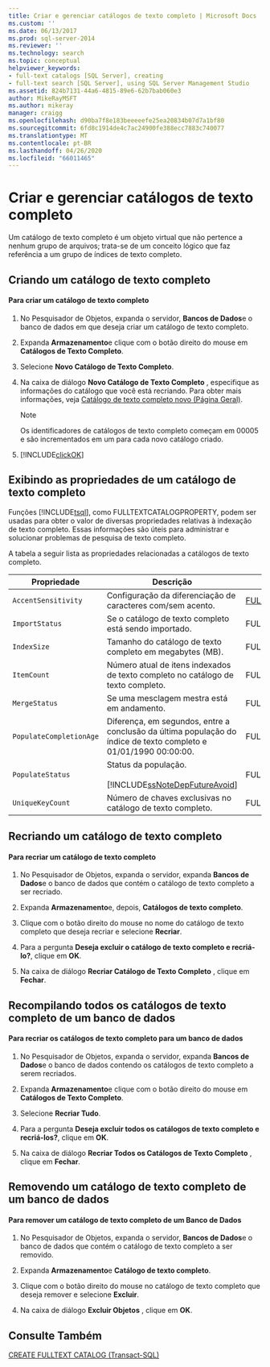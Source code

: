 ```yaml
---
title: Criar e gerenciar catálogos de texto completo | Microsoft Docs
ms.custom: ''
ms.date: 06/13/2017
ms.prod: sql-server-2014
ms.reviewer: ''
ms.technology: search
ms.topic: conceptual
helpviewer_keywords:
- full-text catalogs [SQL Server], creating
- full-text search [SQL Server], using SQL Server Management Studio
ms.assetid: 824b7131-44a6-4815-89e6-62b7bab060e3
author: MikeRayMSFT
ms.author: mikeray
manager: craigg
ms.openlocfilehash: d90ba7f8e183beeeeefe25ea20834b07d7a1bf80
ms.sourcegitcommit: 6fd8c1914de4c7ac24900fe388ecc7883c740077
ms.translationtype: MT
ms.contentlocale: pt-BR
ms.lasthandoff: 04/26/2020
ms.locfileid: "66011465"
---
```

# <a name="create-and-manage-full-text-catalogs"></a>Criar e gerenciar catálogos de texto completo
  Um catálogo de texto completo é um objeto virtual que não pertence a nenhum grupo de arquivos; trata-se de um conceito lógico que faz referência a um grupo de índices de texto completo.  
  
##  <a name="creating-a-full-text-catalog"></a><a name="creating"></a>Criando um catálogo de texto completo  
  
#### <a name="to-create-a-full-text-catalog"></a>Para criar um catálogo de texto completo  
  
1.  No Pesquisador de Objetos, expanda o servidor, **Bancos de Dados**e o banco de dados em que deseja criar um catálogo de texto completo.  
  
2.  Expanda **Armazenamento**e clique com o botão direito do mouse em **Catálogos de Texto Completo**.  
  
3.  Selecione **Novo Catálogo de Texto Completo**.  
  
4.  Na caixa de diálogo **Novo Catálogo de Texto Completo** , especifique as informações do catálogo que você está recriando. Para obter mais informações, veja [Catálogo de texto completo novo &#40;Página Geral&#41;](../../integration-services/general-page-of-integration-services-designers-options.md).  
  
    > [!NOTE]  
    >  Os identificadores de catálogos de texto completo começam em 00005 e são incrementados em um para cada novo catálogo criado.  
  
5.  [!INCLUDE[clickOK](../../includes/clickok-md.md)]  
  
  
  
##  <a name="viewing-the-properties-of-a-full-text-catalog"></a><a name="props"></a>Exibindo as propriedades de um catálogo de texto completo  
 Funções [!INCLUDE[tsql](../../includes/tsql-md.md)], como FULLTEXTCATALOGPROPERTY, podem ser usadas para obter o valor de diversas propriedades relativas à indexação de texto completo. Essas informações são úteis para administrar e solucionar problemas de pesquisa de texto completo.  
  
 A tabela a seguir lista as propriedades relacionadas a catálogos de texto completo.  
  
|Propriedade|Descrição|Função|  
|--------------|-----------------|--------------|  
|`AccentSensitivity`|Configuração da diferenciação de caracteres com/sem acento.|[FULLTEXTCATALOGPROPERTY](/sql/t-sql/functions/fulltextcatalogproperty-transact-sql)|  
|`ImportStatus`|Se o catálogo de texto completo está sendo importado.|FULLTEXTCATALOGPROPERTY|  
|`IndexSize`|Tamanho do catálogo de texto completo em megabytes (MB).|FULLTEXTCATALOGPROPERTY|  
|`ItemCount`|Número atual de itens indexados de texto completo no catálogo de texto completo.|FULLTEXTCATALOGPROPERTY|  
|`MergeStatus`|Se uma mesclagem mestra está em andamento.|FULLTEXTCATALOGPROPERTY|  
|`PopulateCompletionAge`|Diferença, em segundos, entre a conclusão da última população do índice de texto completo e 01/01/1990 00:00:00.|FULLTEXTCATALOGPROPERTY|  
|`PopulateStatus`|Status da população.<br /><br /> [!INCLUDE[ssNoteDepFutureAvoid](../../includes/ssnotedepfutureavoid-md.md)]|FULLTEXTCATALOGPROPERTY|  
|`UniqueKeyCount`|Número de chaves exclusivas no catálogo de texto completo.|FULLTEXTCATALOGPROPERTY|  
  
  
  
##  <a name="rebuilding-a-full-text-catalog"></a><a name="rebuildone"></a>Recriando um catálogo de texto completo  
  
#### <a name="to-rebuild-a-full-text-catalog"></a>Para recriar um catálogo de texto completo  
  
1.  No Pesquisador de Objetos, expanda o servidor, expanda **Bancos de Dados**e o banco de dados que contém o catálogo de texto completo a ser recriado.  
  
2.  Expanda **Armazenamento**e, depois, **Catálogos de texto completo**.  
  
3.  Clique com o botão direito do mouse no nome do catálogo de texto completo que deseja recriar e selecione **Recriar**.  
  
4.  Para a pergunta **Deseja excluir o catálogo de texto completo e recriá-lo?**, clique em **OK**.  
  
5.  Na caixa de diálogo **Recriar Catálogo de Texto Completo** , clique em **Fechar**.  
  
  
  
##  <a name="rebuilding-all-full-text-catalogs-for-a-database"></a><a name="rebuildall"></a>Recompilando todos os catálogos de texto completo de um banco de dados  
  
#### <a name="to-rebuild-the-full-text-catalogs-for-a-database"></a>Para recriar os catálogos de texto completo para um banco de dados  
  
1.  No Pesquisador de Objetos, expanda o servidor, expanda **Bancos de Dados**e o banco de dados contendo os catálogos de texto completo a serem recriados.  
  
2.  Expanda **Armazenamento**e clique com o botão direito do mouse em **Catálogos de Texto Completo**.  
  
3.  Selecione **Recriar Tudo**.  
  
4.  Para a pergunta **Deseja excluir todos os catálogos de texto completo e recriá-los?**, clique em **OK**.  
  
5.  Na caixa de diálogo **Recriar Todos os Catálogos de Texto Completo** , clique em **Fechar**.  
  
  
  
##  <a name="removing-a-full-text-catalog-from-a-database"></a><a name="removing"></a>Removendo um catálogo de texto completo de um banco de dados  
  
#### <a name="to-remove-a-full-text-catalog-from-a-database"></a>Para remover um catálogo de texto completo de um Banco de Dados  
  
1.  No Pesquisador de Objetos, expanda o servidor, **Bancos de Dados**e o banco de dados que contém o catálogo de texto completo a ser removido.  
  
2.  Expanda **Armazenamento**e **Catálogo de texto completo**.  
  
3.  Clique com o botão direito do mouse no catálogo de texto completo que deseja remover e selecione **Excluir**.  
  
4.  Na caixa de diálogo **Excluir Objetos** , clique em **OK**.  
  
  
  
## <a name="see-also"></a>Consulte Também  
 [CREATE FULLTEXT CATALOG &#40;Transact-SQL&#41;](/sql/t-sql/statements/create-fulltext-catalog-transact-sql)  
  
  
